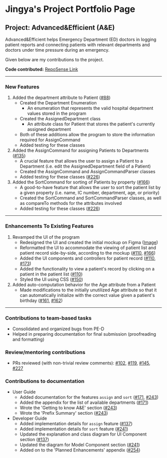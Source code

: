 # Jingya's Project Portfolio Page

## Project: Advanced&Efficient (A&E)
Advanced&Efficient helps Emergency Department (ED) doctors in logging patient reports and connecting patients with
relevant departments and doctors under time pressure during an emergency.

Given below are my contributions to the project.

**Code contributed:** [RepoSense Link](https://nus-cs2103-ay2324s1.github.io/tp-dashboard/?search=wujy28&breakdown=true)

----

### New Features

1. Added the department attribute to Patient ([#88](https://github.com/AY2324S1-CS2103T-T14-2/tp/pull/88))
   + Created the Department Enumeration
     + An enumeration that represents the valid hospital department values stored
       in the program
   + Created the AssignedDepartment class
     + An attribute class for Patient that stores the patient's currently assigned department
   + Both of these additions allow the program to store the information required for
   AssignCommand
   + Added testing for these classes
2. Added the AssignCommand for assigning Patients to Departments
   ([#135](https://github.com/AY2324S1-CS2103T-T14-2/tp/pull/135))
   + A crucial feature that allows the user to assign a Patient to a Department
   (i.e. edit the AssignedDepartment field of a Patient)
   + Created the AssignCommand and AssignCommandParser classes
   + Added testing for these classes ([#226](https://github.com/AY2324S1-CS2103T-T14-2/tp/pull/226))
3. Added the SortCommand for sorting of Patients by property
   ([#166](https://github.com/AY2324S1-CS2103T-T14-2/tp/pull/166))
   + A good-to-have feature that allows the user to sort the patient list by a given property
   (i.e. name, IC number, department, age, or priority)
   + Created the SortCommand and SortCommandParser classes, as well as compareTo methods for
   the attributes involved
   + Added testing for these classes ([#226](https://github.com/AY2324S1-CS2103T-T14-2/tp/pull/226))

----

### Enhancements To Existing Features

1. Revamped the UI of the program
   + Redesigned the UI and created the initial mockup on Figma
   ([Image](https://github.com/wujy28/tp/blob/28fc1b9cdd7e0bbc0e7b7548fa900aa404761059/docs/images/Ui.png))
   + Reformatted the UI to accommodate the viewing of patient list and patient record side-by-side, according to the
   mockup ([#110](https://github.com/AY2324S1-CS2103T-T14-2/tp/pull/110),
   [#166](https://github.com/AY2324S1-CS2103T-T14-2/tp/pull/166))
   + Added the UI components and controllers for patient record
   ([#110](https://github.com/AY2324S1-CS2103T-T14-2/tp/pull/110),
   [#173](https://github.com/AY2324S1-CS2103T-T14-2/tp/pull/173))
   + Added the functionality to view a patient's record by clicking on a patient in the patient list
     ([#110](https://github.com/AY2324S1-CS2103T-T14-2/tp/pull/110))
   + Styled the UI using CSS ([#150](https://github.com/AY2324S1-CS2103T-T14-2/tp/pull/150))
2. Added auto-computation behavior for the Age attribute from a Patient
   + Made modifications to the initially unutilized Age attribute so that it can automatically initialize with the
   correct value given a patient's birthday ([#161](https://github.com/AY2324S1-CS2103T-T14-2/tp/pull/161),
   [#162](https://github.com/AY2324S1-CS2103T-T14-2/tp/pull/162))

----
### Contributions to team-based tasks

+ Consolidated and organized bugs from PE-D
+ Helped in preparing documentation for final submission (proofreading and formatting)

### Review/mentoring contributions

+ PRs reviewed (with non-trivial review comments):
  [#102](https://github.com/AY2324S1-CS2103T-T14-2/tp/pull/102),
  [#119](https://github.com/AY2324S1-CS2103T-T14-2/tp/pull/119),
  [#145](https://github.com/AY2324S1-CS2103T-T14-2/tp/pull/145),
  [#227](https://github.com/AY2324S1-CS2103T-T14-2/tp/pull/227)

### Contributions to documentation

+ User Guide
  + Added documentation for the features `assign` and `sort`
  ([#171](https://github.com/AY2324S1-CS2103T-T14-2/tp/pull/171),
  [#243](https://github.com/AY2324S1-CS2103T-T14-2/tp/pull/243))
  + Added the appendix for the list of available departments
  ([#171](https://github.com/AY2324S1-CS2103T-T14-2/tp/pull/171))
  + Wrote the 'Getting to know A&E' section
  ([#243](https://github.com/AY2324S1-CS2103T-T14-2/tp/pull/243))
  + Wrote the 'Prefix Summary' section
  ([#243](https://github.com/AY2324S1-CS2103T-T14-2/tp/pull/243))
+ Developer Guide
  + Added implementation details for `assign` feature
  ([#137](https://github.com/AY2324S1-CS2103T-T14-2/tp/pull/137))
  + Added implementation details for `sort` feature
  ([#241](https://github.com/AY2324S1-CS2103T-T14-2/tp/pull/241))
  + Updated the explanation and class diagram for UI Component section
  ([#137](https://github.com/AY2324S1-CS2103T-T14-2/tp/pull/137))
  + Updated the diagram for Model Component section
  ([#241](https://github.com/AY2324S1-CS2103T-T14-2/tp/pull/241))
  + Added on to the 'Planned Enhancements' appendix
  ([#254](https://github.com/AY2324S1-CS2103T-T14-2/tp/pull/254))
